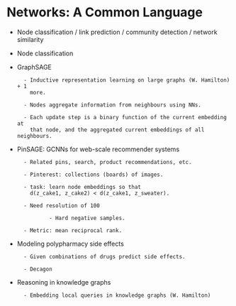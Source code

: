 # Networks: A Common Language

- Node classification / link prediction / community detection / network similarity

- Node classification

- GraphSAGE

        - Inductive representation learning on large graphs (W. Hamilton) + 1
          more.

        - Nodes aggregate information from neighbours using NNs.

        - Each update step is a binary function of the current embedding at
          that node, and the aggregated current embeddings of all neighbours.

- PinSAGE: GCNNs for web-scale recommender systems

        - Related pins, search, product recommendations, etc.

        - Pinterest: collections (boards) of images.

        - task: learn node embeddings so that
          d(z_cake1, z_cake2) < d(z_cake1, z_sweater).

        - Need resolution of 100

                - Hard negative samples.

        - Metric: mean reciprocal rank.

- Modeling polypharmacy side effects

        - Given combinations of drugs predict side effects.

        - Decagon

- Reasoning in knowledge graphs

        - Embedding local queries in knowledge graphs (W. Hamilton)
